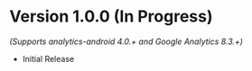 
Version 1.0.0 (In Progress)
==============================
*(Supports analytics-android 4.0.+ and Google Analytics 8.3.+)*

  * Initial Release

